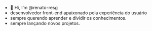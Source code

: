 - 👋 Hi, I’m @renato-resg
-  desenvolvedor front-end apaixonado pela experiência do usuário
- sempre querendo aprender e dividir os conhecimentos.
- sempre lançando novos projetos.

<!---
renato-resg/renato-resg is a ✨ special ✨ repository because its `README.md` (this file) appears on your GitHub profile.
You can click the Preview link to take a look at your changes.
--->
